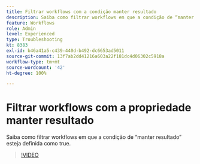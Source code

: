 ```yaml
---
title: Filtrar workflows com a condição manter resultado
description: Saiba como filtrar workflows em que a condição de “manter resultado” esteja definida como true.
feature: Workflows
role: Admin
level: Experienced
type: Troubleshooting
kt: 8383
exl-id: b46a41a5-c439-440d-b492-dc6653ad5011
source-git-commit: 13f7ab2dd41216a603a22f181dc4d06302c5918a
workflow-type: tm+mt
source-wordcount: '42'
ht-degree: 100%

---
```


# Filtrar workflows com a propriedade manter resultado

Saiba como filtrar workflows em que a condição de “manter resultado” esteja definida como true.

>[!VIDEO](https://video.tv.adobe.com/v/335888?quality=12&learn=on)
